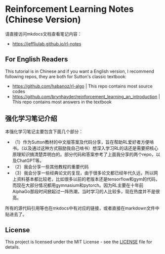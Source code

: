 ﻿# Reinforcement Learning Notes (Chinese Version)

请直接访问mkdocs文档查看笔记内容：

- https://jeffliulab.github.io/rl-notes

## For English Readers

This tutorial is in Chinese and if you want a English version, I recommend following repos, they are both for Sutton's classic textbook:

- https://github.com/habanoz/rl-algo | This repo contains most source codes
- https://github.com/brynhayder/reinforcement_learning_an_introduction | This repo contains most answers in the textbook

## 强化学习笔记介绍

本强化学习笔记主要包含下面几个部分：

- （1）作为Sutton教材的中文版答案及代码分享，旨在帮助RL爱好者方便啃书。（以及通过这种方式鼓励我自己啃书）想深入学习RL的话还是需要把核心原理知识搞清楚弄明白的。部分代码和答案参考了上面我分享的两个repo，以及ChatGPT等。
- （2）我会分享一些其他教程的重要代码
- （3）我会分享一些经典论文的复现，由于很多论文都已经年代久远，所以网上资料基本都比较老，比如很多以前的老版本还是tensorflow和gym的代码，而现在大部分情况都用gymnasium和pytorch。因为RL主要在十年前AlphaGo那段时间掀起过一阵热潮，当时学习的人比较多，现在热度并不是很高。

所有的源代码引用等也在mkdocs中有对应的链接，或者直接在markdown文件中贴进去了。

## License

This project is licensed under the MIT License - see the [LICENSE](./LICENSE) file for details.
